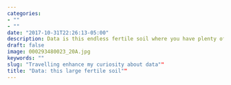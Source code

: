 ```yaml
---
categories:
- ""
- ""
date: "2017-10-31T22:26:13-05:00"
description: Data is this endless fertile soil where you have plenty of space to grow trees, plants and fruits (building models, algorithms...). But in order to do so, you have multiple steps to do. The first one is to plow this soil(data cleaning), then tou have to chek wich minerals is present and where in order to plant a tree at the right spot(data visualisation). You should analyse some possible solution ans use your experiences and knowledge(code, logic, creativity) in order to grow the "perfect tree" that fits your environnement. 
draft: false
image: 000293480023_20A.jpg
keywords: ""
slug: "Travelling enhance my curiosity about data""
title: "Data: this large fertile soil""
---
```

